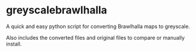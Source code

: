 # greyscalebrawlhalla
A quick and easy python script for converting Brawlhalla maps to greyscale.

Also includes the converted files and original files to compare or manually install. 
